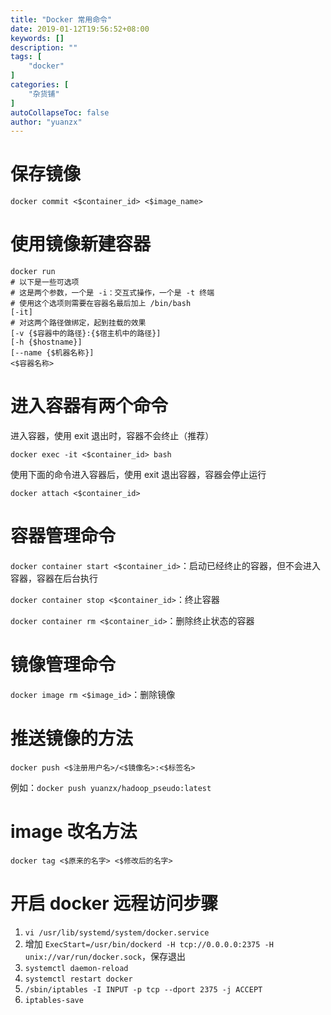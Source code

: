 ```yaml
---
title: "Docker 常用命令"
date: 2019-01-12T19:56:52+08:00
keywords: []
description: ""
tags: [
    "docker"
]
categories: [
    "杂货铺"
]
autoCollapseToc: false
author: "yuanzx"
---
```


# 保存镜像

`docker commit <$container_id> <$image_name>`

# 使用镜像新建容器

```shell
docker run
# 以下是一些可选项
# 这是两个参数，一个是 -i：交互式操作，一个是 -t 终端
# 使用这个选项则需要在容器名最后加上 /bin/bash
[-it]
# 对这两个路径做绑定，起到挂载的效果
[-v {$容器中的路径}:{$宿主机中的路径}]
[-h {$hostname}] 
[--name {$机器名称}] 
<$容器名称>
```

# 进入容器有两个命令

进入容器，使用 exit 退出时，容器不会终止（推荐）

`docker exec -it <$container_id> bash`

使用下面的命令进入容器后，使用 exit 退出容器，容器会停止运行

`docker attach <$container_id>`

# 容器管理命令

`docker container start <$container_id>`：启动已经终止的容器，但不会进入容器，容器在后台执行

`docker container stop <$container_id>`：终止容器

`docker container rm <$container_id>`：删除终止状态的容器

# 镜像管理命令

`docker image rm <$image_id>`：删除镜像

# 推送镜像的方法

`docker push <$注册用户名>/<$镜像名>:<$标签名>`

例如：`docker push yuanzx/hadoop_pseudo:latest`

# image 改名方法

`docker tag <$原来的名字> <$修改后的名字>`

# 开启 docker 远程访问步骤

1. `vi /usr/lib/systemd/system/docker.service`
2. 增加 `ExecStart=/usr/bin/dockerd -H tcp://0.0.0.0:2375 -H unix://var/run/docker.sock`，保存退出
3. `systemctl daemon-reload `
4. `systemctl restart docker`
5. `/sbin/iptables -I INPUT -p tcp --dport 2375 -j ACCEPT`
6. `iptables-save`
